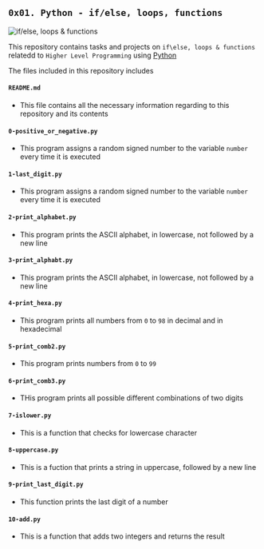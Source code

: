 ## `0x01. Python - if/else, loops, functions`

![if/else, loops & functions](https://s3.amazonaws.com/intranet-projects-files/holbertonschool-higher-level_programming+/233/code.png)

This repository contains tasks and projects on `if\else, loops & functions` relatedd to `Higher Level Programming` using [Python](https://en.wikipedia.org/wiki/Python_(programming_language))

The files included in this repository includes

#### `README.md`
  - This file contains all the necessary information regarding to this repository and its contents
#### `0-positive_or_negative.py`
  - This program assigns a random signed number to the variable `number` every time it is executed
#### `1-last_digit.py`
  - This program assigns a random signed number to the variable `number` every time it is executed 
#### `2-print_alphabet.py`
  - This program prints the ASCII alphabet, in lowercase, not followed by a new line
#### `3-print_alphabt.py`
  - This program prints the ASCII alphabet, in lowercase, not followed by a new line
#### `4-print_hexa.py`
  - This program prints all numbers from `0` to `98` in decimal and in hexadecimal
#### `5-print_comb2.py`
  - This program prints numbers from `0` to `99`
#### `6-print_comb3.py`
  - THis program prints all possible different combinations of two digits
#### `7-islower.py`
  - This is a function that checks for lowercase character
#### `8-uppercase.py`
  - This is a fuction that prints a string in uppercase, followed by a new line
#### `9-print_last_digit.py`
  - This function prints the last digit of a number
#### `10-add.py`
  - This is a function that adds two integers and returns the result
